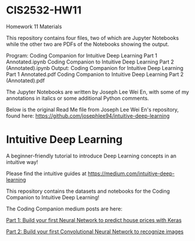 # CIS2532-HW11
Homework 11 Materials

This repository contains four files, two of which are Jupyter Notebooks while the other two are PDFs of the Notebooks showing the output.

Program:	Coding Companion for Intuitive Deep Learning Part 1 Annotated.ipynb
          Coding Companion to Intuitive Deep Learning Part 2 (Annotated).ipynb
Output: 	Coding Companion for Intuitive Deep Learning Part 1 Annotated.pdf
          Coding Companion to Intuitive Deep Learning Part 2 (Annotated).pdf

The Jupyter Notebooks are written by Joseph Lee Wei En, with some of my annotations in italics or some additional Python comments.



Below is the original Read Me file from Joseph Lee Wei En's repository, found here: https://github.com/josephlee94/intuitive-deep-learning

# Intuitive Deep Learning

A beginner-friendly tutorial to introduce Deep Learning concepts in an intuitive way!

Please find the intuitive guides at https://medium.com/intuitive-deep-learning

This repository contains the datasets and notebooks for the Coding Companion to Intuitive Deep Learning!

The Coding Companion medium posts are here:

[Part 1: Build your first Neural Network to predict house prices with Keras](https://medium.com/intuitive-deep-learning/build-your-first-neural-network-to-predict-house-prices-with-keras-eb5db60232c)

[Part 2: Build your first Convolutional Neural Network to recognize images](https://medium.com/intuitive-deep-learning/build-your-first-convolutional-neural-network-to-recognize-images-84b9c78fe0ce)
